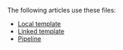 The following articles use these files:

- [Local template](https://docs.microsoft.com/azure/azure-resource-manager/templates/deployment-tutorial-local-template)
- [Linked template](https://docs.microsoft.com/azure/azure-resource-manager/templates/deployment-tutorial-linked-template)
- [Pipeline](https://docs.microsoft.com/azure/azure-resource-manager/templates/deployment-tutorial-pipeline)
